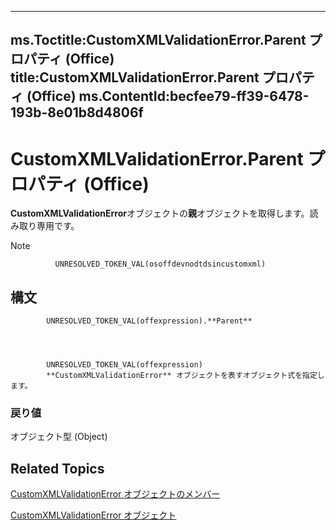 

---
ms.Toctitle:CustomXMLValidationError.Parent プロパティ (Office)
title:CustomXMLValidationError.Parent プロパティ (Office)
ms.ContentId:becfee79-ff39-6478-193b-8e01b8d4806f
---
# CustomXMLValidationError.Parent プロパティ (Office)




**CustomXMLValidationError**オブジェクトの**親**オブジェクトを取得します。読み取り専用です。

>[!NOTE]
>
              UNRESOLVED_TOKEN_VAL(osoffdevnodtdsincustomxml)
            





## 構文

            UNRESOLVED_TOKEN_VAL(offexpression).**Parent**




            UNRESOLVED_TOKEN_VAL(offexpression)
            **CustomXMLValidationError** オブジェクトを表すオブジェクト式を指定します。

### 戻り値
オブジェクト型 (Object)





## Related Topics

[CustomXMLValidationError オブジェクトのメンバー](b84777a9-ffea-f6e2-022e-aaeabfac49e0.md)

[CustomXMLValidationError オブジェクト](7f7ced9a-0878-9287-fe66-a7f0ffdc45b6.md)




